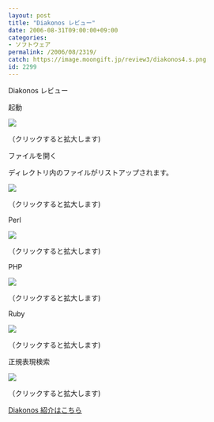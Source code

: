 ```yaml
---
layout: post
title: "Diakonos レビュー"
date: 2006-08-31T09:00:00+09:00
categories:
- ソフトウェア
permalink: /2006/08/2319/
catch: https://image.moongift.jp/review3/diakonos4.s.png
id: 2299
---
```

Diakonos レビュー  
<!--more-->

起動

  

[![](https://image.moongift.jp/review3/diakonos1.s.png)](https://image.moongift.jp/review3/diakonos1.png)  
  
（クリックすると拡大します)

  

ファイルを開く

  

ディレクトリ内のファイルがリストアップされます。

  

[![](https://image.moongift.jp/review3/diakonos2.s.png)](https://image.moongift.jp/review3/diakonos2.png)  
  
（クリックすると拡大します)

  

Perl

  

[![](https://image.moongift.jp/review3/diakonos3.s.png)](https://image.moongift.jp/review3/diakonos3.png)  
  
（クリックすると拡大します)

  

PHP

  

[![](https://image.moongift.jp/review3/diakonos4.s.png)](https://image.moongift.jp/review3/diakonos4.png)  
  
（クリックすると拡大します)

  

Ruby

  

[![](https://image.moongift.jp/review3/diakonos5.s.png)](https://image.moongift.jp/review3/diakonos5.png)  
  
（クリックすると拡大します)

  

正規表現検索

  

[![](https://image.moongift.jp/review3/diakonos6.s.png)](https://image.moongift.jp/review3/diakonos6.png)  
  
（クリックすると拡大します)

  

[Diakonos 紹介はこちら](http://oss.moongift.jp/intro/i-2310.html)

